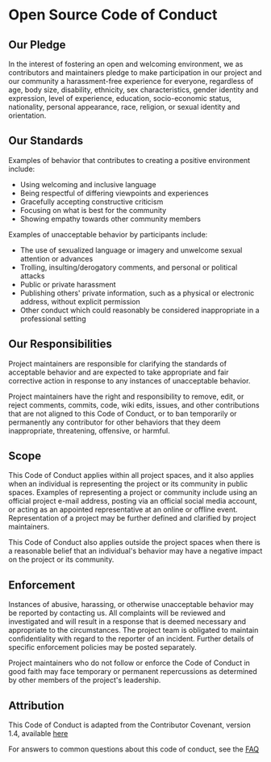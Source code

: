 <!--
===-----------------------------------------------------------------------------------===
Copyright (c) 2021 Calinescu Mihai

For copying notice, see https://github.com/CMihai99/python-projects/blob/main/COPYING.
For licenses we use, see https://github.com/CMihai99/python-projects/tree/main/LICENSES.
===-----------------------------------------------------------------------------------===
-->

# Open Source Code of Conduct

## Our Pledge

In the interest of fostering an open and welcoming environment, we as contributors
and maintainers pledge to make participation in our project and our community a
harassment-free experience for everyone, regardless of age, body size, disability,
ethnicity, sex characteristics, gender identity and expression, level of experience,
education, socio-economic status, nationality, personal appearance, race, religion,
or sexual identity and orientation.

## Our Standards

Examples of behavior that contributes to creating a positive environment include:

-   Using welcoming and inclusive language
-   Being respectful of differing viewpoints and experiences
-   Gracefully accepting constructive criticism
-   Focusing on what is best for the community
-   Showing empathy towards other community members

Examples of unacceptable behavior by participants include:

-   The use of sexualized language or imagery and unwelcome sexual attention or advances
-   Trolling, insulting/derogatory comments, and personal or political attacks
-   Public or private harassment
-   Publishing others' private information, such as a physical or electronic address, without explicit permission
-   Other conduct which could reasonably be considered inappropriate in a professional setting

## Our Responsibilities

Project maintainers are responsible for clarifying the standards of acceptable
behavior and are expected to take appropriate and fair corrective action in
response to any instances of unacceptable behavior.

Project maintainers have the right and responsibility to remove, edit, or reject
comments, commits, code, wiki edits, issues, and other contributions that are not
aligned to this Code of Conduct, or to ban temporarily or permanently any contributor
for other behaviors that they deem inappropriate, threatening, offensive, or harmful.

## Scope

This Code of Conduct applies within all project spaces, and it also applies when an
individual is representing the project or its community in public spaces. Examples
of representing a project or community include using an official project e-mail address,
posting via an official social media account, or acting as an appointed representative
at an online or offline event. Representation of a project may be further defined
and clarified by project maintainers.

This Code of Conduct also applies outside the project spaces when there is a reasonable
belief that an individual's behavior may have a negative impact on the project or its community.

## Enforcement

Instances of abusive, harassing, or otherwise unacceptable behavior may be reported by
contacting us. All complaints will be reviewed and investigated and will result in a
response that is deemed necessary and appropriate to the circumstances. The project team
is obligated to maintain confidentiality with regard to the reporter of an incident.
Further details of specific enforcement policies may be posted separately.

Project maintainers who do not follow or enforce the Code of Conduct in good faith may face
temporary or permanent repercussions as determined by other members of the project's leadership.

## Attribution

This Code of Conduct is adapted from the Contributor Covenant, version 1.4,
available [here](https://www.contributor-covenant.org/version/1/4/code-of-conduct.html)

For answers to common questions about this code of conduct, see the [FAQ](https://www.contributor-covenant.org/faq)
